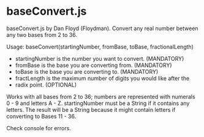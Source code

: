 # baseConvert.js

baseConvert.js by Dan Floyd (Floydman). Convert any real number between any two
bases from 2 to 36.

Usage: baseConvert(startingNumber, fromBase, toBase, fractionalLength)
- startingNumber is the number you want to convert. (MANDATORY)
- fromBase is the base you are converting from. (MANDATORY)
- toBase is the base you are converting to. (MANDATORY)
- fractLength is the maximum number of digits you would like after the
- radix point. (OPTIONAL)

Works with all bases from 2 to 36; numbers are represented with numerals 0 - 9
and letters A - Z. startingNumber must be a String if it contains any letters.
The result will be a String because it might contain letters if converting to
Bases 11 - 36.

Check console for errors.
